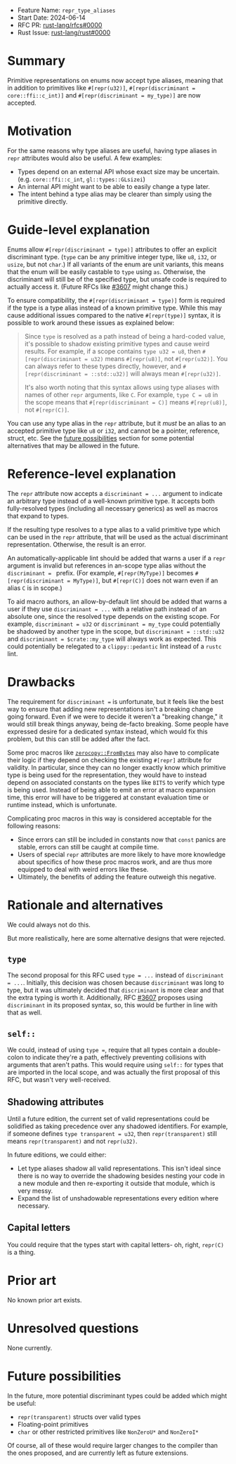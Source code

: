 - Feature Name: `repr_type_aliases`
- Start Date: 2024-06-14
- RFC PR: [rust-lang/rfcs#0000](https://github.com/rust-lang/rfcs/pull/0000)
- Rust Issue: [rust-lang/rust#0000](https://github.com/rust-lang/rust/issues/0000)

# Summary
[summary]: #summary

Primitive representations on enums now accept type aliases, meaning that in addition to primitives like `#[repr(u32)]`, `#[repr(discriminant = core::ffi::c_int)]` and `#[repr(discriminant = my_type)]` are now accepted.

# Motivation
[motivation]: #motivation

For the same reasons why type aliases are useful, having type aliases in `repr` attributes would also be useful. A few examples:

* Types depend on an external API whose exact size may be uncertain. (e.g. `core::ffi::c_int`, `gl::types::GLsizei`)
* An internal API might want to be able to easily change a type later.
* The intent behind a type alias may be clearer than simply using the primitive directly.

# Guide-level explanation
[guide-level-explanation]: #guide-level-explanation

Enums allow `#[repr(discriminant = type)]` attributes to offer an explicit discriminant type. (`type` can be any primitive integer type, like `u8`, `i32`, or `usize`, but not `char`.) If all variants of the enum are unit variants, this means that the enum will be easily castable to `type` using `as`. Otherwise, the discriminant will still be of the specified type, but unsafe code is required to actually access it. (Future RFCs like [#3607] might change this.)

[#3607]: https://github.com/rust-lang/rfcs/pull/3607

To ensure compatibility, the `#[repr(discriminant = type)]` form is required if the type is a type alias instead of a known primitive type. While this may cause additional issues compared to the native `#[repr(type)]` syntax, it is possible to work around these issues as explained below:

> Since `type` is resolved as a path instead of being a hard-coded value, it's possible to shadow existing primitive types and cause weird results. For example, if a scope contains `type u32 = u8`, then `#[repr(discriminant = u32)` means `#[repr(u8)]`, not `#[repr(u32)]`. You can always refer to these types directly, however, and `#[repr(discriminant = ::std::u32)]` will always mean `#[repr(u32)]`.
>
> It's also worth noting that this syntax allows using type aliases with names of other `repr` arguments, like `C`. For example, `type C = u8` in the scope means that `#[repr(discriminant = C)]` means `#[repr(u8)]`, not `#[repr(C)]`.

You can use any type alias in the `repr` attribute, but it *must* be an alias to an accepted primitive type like `u8` or `i32`, and cannot be a pointer, reference, struct, etc. See the [future possibilities] section for some potential alternatives that may be allowed in the future.

[future possibilities]: #Future_possibilities

# Reference-level explanation
[reference-level-explanation]: #reference-level-explanation

The `repr` attribute now accepts a `discriminant = ...` argument to indicate an arbitrary type instead of a well-known primitive type. It accepts both fully-resolved types (including all necessary generics) as well as macros that expand to types.

If the resulting type resolves to a type alias to a valid primitive type which can be used in the `repr` attribute, that will be used as the actual discriminant representation. Otherwise, the result is an error.

An automatically-applicable lint should be added that warns a user if a `repr` argument is invalid but references in an-scope type alias without the `discriminant = ` prefix. (For example, `#[repr(MyType)]` becomes `#[repr(discriminant = MyType)]`, but `#[repr(C)]` does not warn even if an alias `C` is in scope.)

To aid macro authors, an allow-by-default lint should be added that warns a user if they use `discriminant = ...` with a relative path instead of an absolute one, since the resolved type depends on the existing scope. For example, `discriminant = u32` or `discriminant = my_type` could potentially be shadowed by another type in the scope, but `discriminant = ::std::u32` and `discriminant = $crate::my_type` will always work as expected. This could potentially be relegated to a `clippy::pedantic` lint instead of a `rustc` lint.

# Drawbacks
[drawbacks]: #drawbacks

The requirement for `discriminant =` is unfortunate, but it feels like the best way to ensure that adding new representations isn't a breaking change going forward. Even if we were to decide it weren't a "breaking change," it would still break things anyway, being de-facto breaking. Some people have expressed desire for a dedicated syntax instead, which would fix this problem, but this can still be added after the fact.

Some proc macros like [`zerocopy::FromBytes`] may also have to complicate their logic if they depend on checking the existing `#[repr]` attribute for validity. In particular, since they can no longer exactly know which primitive type is being used for the representation, they would have to instead depend on associated constants on the types like `BITS` to verify which type is being used. Instead of being able to emit an error at macro expansion time, this error will have to be triggered at constant evaluation time or runtime instead, which is unfortunate.

Complicating proc macros in this way is considered acceptable for the following reasons:

* Since errors can still be included in constants now that `const` panics are stable, errors can still be caught at compile time.
* Users of special `repr` attributes are more likely to have more knowledge about specifics of how these proc macros work, and are thus more equipped to deal with weird errors like these.
* Ultimately, the benefits of adding the feature outweigh this negative.

[`zerocopy::FromBytes`]: https://docs.rs/zerocopy/latest/zerocopy/derive.FromBytes.html

# Rationale and alternatives
[rationale-and-alternatives]: #rationale-and-alternatives

We could always not do this.

But more realistically, here are some alternative designs that were rejected.

## `type`

The second proposal for this RFC used `type = ...` instead of `discriminant = ...`. Initially, this decision was chosen because `discriminant` was long to type, but it was ultimately decided that `discriminant` is more clear and that the extra typing is worth it. Additionally, RFC [#3607] proposes using `discriminant` in its proposed syntax, so, this would be further in line with that as well.

## `self::`

We could, instead of using `type =`, require that all types contain a double-colon to indicate they're a path, effectively preventing collisions with arguments that aren't paths. This would require using `self::` for types that are imported in the local scope, and was actually the first proposal of this RFC, but wasn't very well-received.

## Shadowing attributes

Until a future edition, the current set of valid representations could be solidified as taking precedence over any shadowed identifiers. For example, if someone defines `type transparent = u32`, then `repr(transparent)` still means `repr(transparent)` and not `repr(u32)`.

In future editions, we could either:

* Let type aliases shadow all valid representations. This isn't ideal since there is no way to override the shadowing besides nesting your code in a new module and then re-exporting it outside that module, which is very messy.
* Expand the list of unshadowable representations every edition where necessary.

## Capital letters

You could require that the types start with capital letters- oh, right, `repr(C)` is a thing.

# Prior art
[prior-art]: #prior-art

No known prior art exists.

# Unresolved questions
[unresolved-questions]: #unresolved-questions

None currently.

# Future possibilities
[future-possibilities]: #future-possibilities

In the future, more potential discriminant types could be added which might be useful:

* `repr(transparent)` structs over valid types
* Floating-point primitives
* `char` or other restricted primitives like `NonZeroU*` and `NonZeroI*`

Of course, all of these would require larger changes to the compiler than the ones proposed, and are currently left as future extensions.

[#3607]: https://github.com/rust-lang/rfcs/pull/3607
